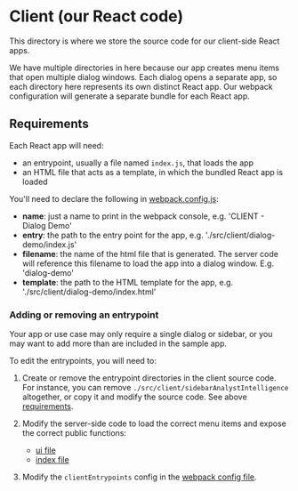 # Client (our React code)

This directory is where we store the source code for our client-side React apps.

We have multiple directories in here because our app creates menu items that open multiple dialog windows. Each dialog opens a separate app, so each directory here represents its own distinct React app. Our webpack configuration will generate a separate bundle for each React app.

## Requirements

Each React app will need:
- an entrypoint, usually a file named `index.js`, that loads the app
- an HTML file that acts as a template, in which the bundled React app is loaded

You'll need to declare the following in [webpack.config.js](../../webpack.config.js):
- **name**: just a name to print in the webpack console, e.g. 'CLIENT - Dialog Demo'
- **entry**: the path to the entry point for the app, e.g. './src/client/dialog-demo/index.js'
- **filename**: the name of the html file that is generated. The server code will reference this filename to load the app into a dialog window. E.g. 'dialog-demo'
- **template**: the path to the HTML template for the app, e.g. './src/client/dialog-demo/index.html'


### Adding or removing an entrypoint
Your app or use case may only require a single dialog or sidebar, or you may want to add more than are included in the sample app.

To edit the entrypoints, you will need to:

1. Create or remove the entrypoint directories in the client source code. For instance, you can remove `./src/client/sidebarAnalystIntelligence` altogether, or copy it and modify the source code. See above [requirements](#requirements).

2. Modify the server-side code to load the correct menu items and expose the correct public functions:
    - [ui file](../server/ui.js)
    - [index file](../server/index.js)

3. Modify the `clientEntrypoints` config in the [webpack config file](../../webpack.config.js).
